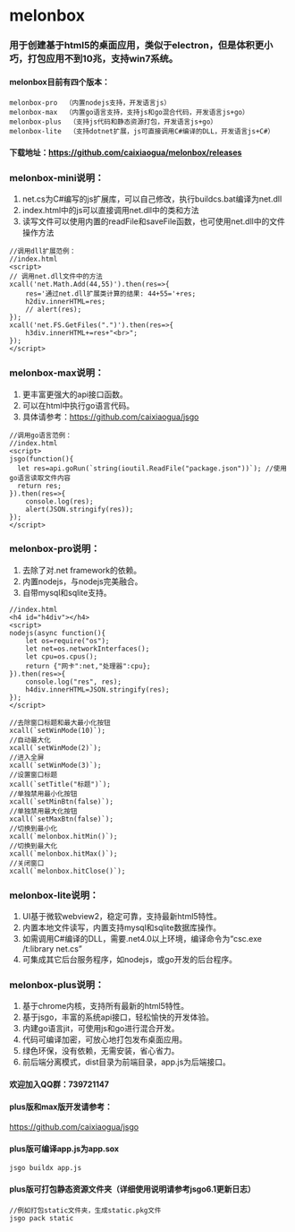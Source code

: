 # melonbox

### 用于创建基于html5的桌面应用，类似于electron，但是体积更小巧，打包应用不到10兆，支持win7系统。

#### melonbox目前有四个版本：
```
melonbox-pro  （内置nodejs支持，开发语言js）
melonbox-max  （内置go语言支持，支持js和go混合代码，开发语言js+go）
melonbox-plus  （支持js代码和静态资源打包，开发语言js+go）
melonbox-lite  （支持dotnet扩展，js可直接调用C#编译的DLL，开发语言js+C#）
```

#### 下载地址：https://github.com/caixiaogua/melonbox/releases

### melonbox-mini说明：
1. net.cs为C#编写的js扩展库，可以自己修改，执行buildcs.bat编译为net.dll
2. index.html中的js可以直接调用net.dll中的类和方法
3. 读写文件可以使用内置的readFile和saveFile函数，也可使用net.dll中的文件操作方法
```
//调用dll扩展范例：
//index.html
<script>
// 调用net.dll文件中的方法
xcall('net.Math.Add(44,55)').then(res=>{
    res='通过net.dll扩展类计算的结果: 44+55='+res;
    h2div.innerHTML=res;
    // alert(res);
});
xcall('net.FS.GetFiles(".")').then(res=>{
    h3div.innerHTML+=res+"<br>";
});
</script>
```

### melonbox-max说明：
1. 更丰富更强大的api接口函数。
2. 可以在html中执行go语言代码。
3. 具体请参考：https://github.com/caixiaogua/jsgo
```
//调用go语言范例：
//index.html
<script>
jsgo(function(){
  let res=api.goRun(`string(ioutil.ReadFile("package.json"))`); //使用go语言读取文件内容
  return res;
}).then(res=>{
	console.log(res);
	alert(JSON.stringify(res));
});
</script>
```

### melonbox-pro说明：
1. 去除了对.net framework的依赖。
2. 内置nodejs，与nodejs完美融合。
3. 自带mysql和sqlite支持。

```
//index.html
<h4 id="h4div"></h4>
<script>
nodejs(async function(){
    let os=require("os");
    let net=os.networkInterfaces();
    let cpu=os.cpus();
    return {"网卡":net,"处理器":cpu};
}).then(res=>{
    console.log("res", res);
    h4div.innerHTML=JSON.stringify(res);
});
</script>
```
```
//去除窗口标题和最大最小化按钮
xcall(`setWinMode(10)`);
//自动最大化
xcall(`setWinMode(2)`);
//进入全屏
xcall(`setWinMode(3)`);
//设置窗口标题
xcall(`setTitle("标题")`);
//单独禁用最小化按钮
xcall(`setMinBtn(false)`);
//单独禁用最大化按钮
xcall(`setMaxBtn(false)`);
//切换到最小化
xcall(`melonbox.hitMin()`);
//切换到最大化
xcall(`melonbox.hitMax()`);
//关闭窗口
xcall(`melonbox.hitClose()`);
```

### melonbox-lite说明：
1. UI基于微软webview2，稳定可靠，支持最新html5特性。
2. 内置本地文件读写，内置支持mysql和sqlite数据库操作。
3. 如需调用C#编译的DLL，需要.net4.0以上环境，编译命令为“csc.exe /t:library net.cs”
4. 可集成其它后台服务程序，如nodejs，或go开发的后台程序。

### melonbox-plus说明：
1. 基于chrome内核，支持所有最新的html5特性。
2. 基于jsgo，丰富的系统api接口，轻松愉快的开发体验。
3. 内建go语言jit，可使用js和go进行混合开发。
4. 代码可编译加密，可放心地打包发布桌面应用。
5. 绿色环保，没有依赖，无需安装，省心省力。
6. 前后端分离模式，dist目录为前端目录，app.js为后端接口。

#### 欢迎加入QQ群：739721147

#### plus版和max版开发请参考：
https://github.com/caixiaogua/jsgo

#### plus版可编译app.js为app.sox
```
jsgo buildx app.js
```
#### plus版可打包静态资源文件夹（详细使用说明请参考jsgo6.1更新日志）
```
//例如打包static文件夹，生成static.pkg文件
jsgo pack static
```
